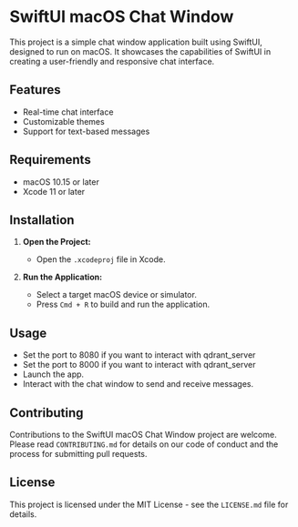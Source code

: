 # SwiftUI macOS Chat Window

This project is a simple chat window application built using SwiftUI, designed to run on macOS. It showcases the capabilities of SwiftUI in creating a user-friendly and responsive chat interface.

## Features

- Real-time chat interface
- Customizable themes
- Support for text-based messages

## Requirements

- macOS 10.15 or later
- Xcode 11 or later

## Installation
1. **Open the Project:**
   - Open the `.xcodeproj` file in Xcode.

2. **Run the Application:**
   - Select a target macOS device or simulator.
   - Press `Cmd + R` to build and run the application.

## Usage

- Set the port to 8080 if you want to interact with qdrant_server
- Set the port to 8000 if you want to interact with qdrant_server
- Launch the app.
- Interact with the chat window to send and receive messages.

## Contributing

Contributions to the SwiftUI macOS Chat Window project are welcome. Please read `CONTRIBUTING.md` for details on our code of conduct and the process for submitting pull requests.

## License

This project is licensed under the MIT License - see the `LICENSE.md` file for details.